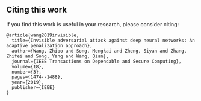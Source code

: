 ## Citing this work

If you find this work is useful in your research, please consider citing:

    @article{wang2019invisible,
      title={Invisible adversarial attack against deep neural networks: An adaptive penalization approach},
      author={Wang, Zhibo and Song, Mengkai and Zheng, Siyan and Zhang, Zhifei and Song, Yang and Wang, Qian},
      journal={IEEE Transactions on Dependable and Secure Computing},
      volume={18},
      number={3},
      pages={1474--1488},
      year={2019},
      publisher={IEEE}
    }

